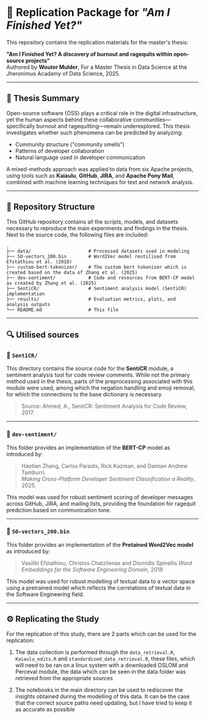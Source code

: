 # 📘 Replication Package for *"Am I Finished Yet?"*

This repository contains the replication materials for the master's thesis:

**"Am I Finished Yet? A discovery of burnout and ragequits within open-source projects"**  
Authored by **Wouter Mulder**, For a Master Thesis in Data Science at the Jheronimus Acadamy of Data Science, 2025.

---

## 🧠 Thesis Summary

Open-source software (OSS) plays a critical role in the digital infrastructure, yet the human aspects behind these collaborative communities—specifically burnout and ragequitting—remain underexplored. This thesis investigates whether such phenomena can be predicted by analyzing:

- Community structure ("community smells")
- Patterns of developer collaboration
- Natural language used in developer communication

A mixed-methods approach was applied to data from six Apache projects, using tools such as **Kaiaulu**, **GitHub**, **JIRA**, and **Apache Pony Mail**, combined with machine learning techniques for text and network analysis.

---

## 📁 Repository Structure

This GitHub repository contains all the scripts, models, and datasets necessary to reproduce the main experiments and findings in the thesis. Next to the source code, the following files are included:

```
.
├── data/                     # Processed datasets used in modeling
├── SO-vectors_200.bin        # Word2Vec model reutilised from Efstathiou et al. (2018)
├── custom-bert-tokenizer/    # The custom bert tokeniser which is created based on the data of Zhang et al. (2025)
├── dev-sentiment/            # Code and resources from BERT-CP model as created by Zhang et al. (2025)
├── SentiCR/                  # Sentiment analysis model (SentiCR) implementation
├── results/                  # Evaluation metrics, plots, and analysis outputs
└── README.md                 # This file
```

---

## 🔍 Utilised sources

### 🔹 `SentiCR/`

This directory contains the source code for the **SentiCR** module, a sentiment analysis tool for code review comments. While not the primary method used in the thesis, parts of the preprocessing associated with this module were used, among which the negation handling and emoji removal, for which the connections to the base dictionary is necessary.

> Source: Ahmed, A., SentiCR: Sentiment Analysis for Code Review, 2017.

---

### 🔹 `dev-sentiment/`

This folder provides an implementation of the **BERT-CP** model as introduced by:

> Haotian Zhang, Carlos Paradis, Rick Kazman, and Damian Andrew Tamburri.  
> *Making Cross-Platform Developer Sentiment Classification a Reality*, 2025.

This model was used for robust sentiment scoring of developer messages across GitHub, JIRA, and mailing lists, providing the foundation for ragequit prediction based on communication tone.

---

### 🔹 `SO-vectors_200.bin`

This folder provides an implementation of the **Pretained Word2Vec model** as introduced by:

> Vasiliki Efstathiou, Christos Chatzilenas and Diomidis Spinellis
> *Word Embeddings for the Software Engineering Domain*, 2018

This model was used for robust modelling of textual data to a vector space using a pretrained model which reflects the correlations of textual data in the Software Engineering field.

---

## ⚙️ Replicating the Study

For the replication of this study, there are 2 parts which can be used for the replication:

1. The data collection is performed through the  `data_retrieval.R`, `Kaiaulu_edits.R` and `standardised_data_retrieval.R`, these files, which will need to be ran on a linux system with a downloaded OSLOM and Perceval module, the data which can be seen in the data folder was retrieved from the appropriate sources

2. The notebooks in the main directory can be used to rediscover the insights obtained during the modelling of this data. It can be the case that the correct source paths need updating, but I have tried to keep it as accurate as possible


